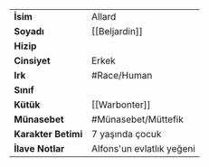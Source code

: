 |  |  |
  |---|---|
  | **İsim** | Allard|
  | **Soyadı** | [[Beljardin]]|
  | **Hizip** | |
  | **Cinsiyet** | Erkek|
  | **Irk** | #Race/Human|
  | **Sınıf** | |
  | **Kütük** | [[Warbonter]]|
  | **Münasebet** | #Münasebet/Müttefik|
  | **Karakter Betimi** | 7 yaşında çocuk|
  | **İlave Notlar** | Alfons'un evlatlık yeğeni|
  